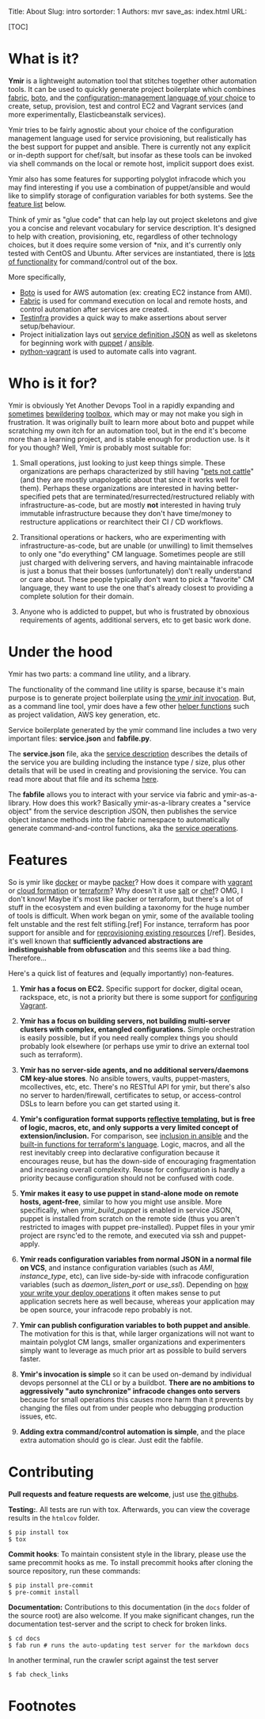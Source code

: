 Title: About
Slug: intro
sortorder: 1
Authors: mvr
save_as: index.html
URL:

[//]: # (ALL LINKS ON THIS PAGE MUST BE like pages/foo.html)

[TOC]

What is it?
======================================

**Ymir** is a lightweight automation tool that stitches together other automation tools.  It can be used to quickly generate project boilerplate which combines [fabric](http://docs.fabfile.org/en/latest/tutorial.html), [boto](http://boto.readthedocs.org/en/latest/), and the [configuration-management language of your choice](https://en.wikipedia.org/wiki/Comparison_of_open-source_configuration_management_software) to create, setup, provision, test and control EC2 and Vagrant services (and more experimentally, Elasticbeanstalk services).

Ymir tries to be fairly agnostic about your choice of the configuration management language used for service provisioning, but realistically has the best support for puppet and ansible.  There is currently not any explicit or in-depth support for chef/salt, but insofar as these tools can be invoked via shell commands on the local or remote host, implicit support does exist.

Ymir also has some features for supporting polyglot infracode which you may find interesting if you use a combination of puppet/ansible and would like to simplify storage of configuration variables for both systems.  See the [feature list](#features) below.

Think of ymir as "glue code" that can help lay out project skeletons and give you a concise and relevant vocabulary for service description.   It's designed to help with creation, provisioning, etc, regardless of other technology choices, but it does require some version of *nix, and it's currently only tested with CentOS and Ubuntu.  After services are instantiated, there is [lots of functionality](pages/service-operations.html) for command/control out of the box.

More specifically,

  * [Boto](http://boto.readthedocs.org/en/latest/) is used for AWS automation (ex: creating EC2 instance from AMI).
  * [Fabric](http://docs.fabfile.org/en/latest/tutorial.html) is used for command execution on local and remote hosts, and control automation after services are created.
  * [Testinfra](https://github.com/philpep/testinfra/) provides a quick way to make assertions about server setup/behaviour.
  * Project initialization lays out [service definition JSON](pages/service-description.html) as well as skeletons for beginning work with [puppet](https://docs.puppet.com/puppet/) / [ansible](http://docs.ansible.com/ansible/).
  * [python-vagrant](https://pypi.python.org/pypi/python-vagrant/0.5.14) is used to automate calls into vagrant.


Who is it for?
==============

Ymir is obviously Yet Another Devops Tool in a rapidly expanding and [sometimes](https://github.com/AcalephStorage/awesome-devops) [bewildering](https://xebialabs.com/the-ultimate-devops-tool-chest/open-source/) [toolbox](https://github.com/joubertredrat/awesome-devops), which may or may not make you sigh in frustration.  It was originally built to learn more about boto and puppet while scratching my own itch for an automation tool, but in the end it's become more than a learning project, and is stable enough for production use.  Is it for you though?  Well, Ymir is probably most suitable for:

1. Small operations, just looking to just keep things simple.  These organizations are perhaps characterized by still having "[pets not cattle](http://www.theregister.co.uk/2013/03/18/servers_pets_or_cattle_cern/)" (and they are mostly unapologetic about that since it works well for them).  Perhaps these organizations are interested in having better-specified pets that are terminated/resurrected/restructured reliably with infrastructure-as-code, but are mostly **not** interested in having truly immutable infrastructure because they don't have time/money to restructure applications or rearchitect their CI / CD workflows.

2. Transitional operations or hackers, who are experimenting with infrastructure-as-code, but are unable (or unwilling) to limit themselves to only one "do everything" CM language.  Sometimes people are still just charged with delivering servers, and having maintainable infracode is just a bonus that their bosses (unfortunately) don't really understand or care about.  These people typically don't want to pick a "favorite" CM language, they want to use the one that's already closest to providing a complete solution for their domain.

3. Anyone who is addicted to puppet, but who is frustrated by obnoxious requirements of agents, additional servers, etc to get basic work done.


Under the hood
================

Ymir has two parts: a command line utility, and a library.

The functionality of the command line utility is sparse, because it's main purpose is to generate project boilerplate using [the *ymir init* invocation](pages/misc.html#ymir_init).  But, as a command line tool, ymir does have a few other [helper functions](pages/misc.html) such as project validation, AWS key generation, etc.

Service boilerplate generated by the ymir command line includes a two very important files: **service.json** and **fabfile.py**.

The **service.json** file, aka the [service description](pages/service-description.html) describes the details of the service you are building including the instance type / size, plus other details that will be used in creating and provisioning the service.  You can read more about that file and its schema [here](pages/service-description.html).

The **fabfile** allows you to interact with your service via fabric and ymir-as-a-library.  How does this work?  Basically ymir-as-a-library creates a "service object" from the service description JSON, then publishes the service object instance methods into the fabric namespace to automatically generate command-and-control functions, aka the [service operations](pages/service-operations.html).

Features
=========

So is ymir like [docker](https://www.docker.com/) or maybe [packer](https://www.packer.io/)?  How does it compare with [vagrant](https://www.vagrantup.com/) or [cloud formation](https://aws.amazon.com/cloudformation/) or [terraform](http://www.terraform.io)?  Why doesn't it use [salt](https://saltstack.com/) or [chef](https://www.chef.io)?  OMG, I don't know!  Maybe it's most like packer or terraform, but there's a lot of stuff in the ecosystem and even building a taxonomy for the huge number of tools is difficult.  When work began on ymir, some of the available tooling felt unstable and the rest felt stifling.[ref] For instance, terraform has poor support for ansible and for [reprovisioning existing resources](http://stackoverflow.com/questions/37865979/terraform-how-to-run-the-provisioner-on-existing-resources) [/ref].  Besides, it's well known that **sufficiently advanced abstractions are indistinguishable from obfuscation** and this seems like a bad thing.  Therefore...

Here's a quick list of features and (equally importantly) non-features.

1. **Ymir has a focus on EC2.**  Specific support for docker, digital ocean, rackspace, etc, is not a priority but there is some support for [configuring Vagrant](pages/examples.html#vagrant).

2. **Ymir has a focus on building servers, not building multi-server clusters with complex, entangled configurations.**  Simple orchestration is easily possible, but if you need really complex things you should probably look elsewhere (or perhaps use ymir to drive an external tool such as terraform).

3.  **Ymir has no server-side agents, and no additional servers/daemons CM key-alue stores**.  No ansible towers, vaults, puppet-masters, mcollectives, etc, etc.  There's no RESTful API for ymir, but there's also no server to harden/firewall, certificates to setup, or access-control DSLs to learn before you can get started using it.

4.  **Ymir's configuration format supports [reflective templating](pages/service-description.html#templating), but is free of logic, macros, etc, and only supports a very limited concept of extension/inclusion.**  For comparison, see [inclusion in ansible](http://docs.ansible.com/ansible/playbooks_roles.html#task-include-files-and-encouraging-reuse) and the [built-in functions for terraform's language](https://www.terraform.io/docs/configuration/interpolation.html).  Logic, macros, and all the rest inevitably creep into declarative configuration because it encourages reuse, but has the down-side of encouraging fragmentation and increasing overall complexity. Reuse for configuration is hardly a priority because configuration should not be confused with code.

5. **Ymir makes it easy to use puppet in stand-alone mode on remote hosts, agent-free**, similar to how you might use ansible.  More specifically, when *ymir_build_puppet* is enabled in service JSON, puppet is installed from scratch on the remote side (thus you aren't restricted to images with puppet pre-installed).  Puppet files in your ymir project are rsync'ed to the remote, and executed via ssh and puppet-apply.

6. **Ymir reads configuration variables from normal JSON in a normal file on VCS**, and instance configuration variables (such as *AMI*, *instance_type*, etc), can live side-by-side with infracode configuration variables (such as *daemon_listen_port* or *use_ssl*).  Depending on [how your write your deploy operations](pages/examples.html#deploy_operation) it often makes sense to put application secrets here as well because, whereas your application may be open source, your infracode repo probably is not.

7. **Ymir can publish configuration variables to both puppet and ansible**.  The motivation for this is that, while larger organizations will not want to maintain polyglot CM langs, smaller organizations and experimenters simply want to leverage as much prior art as possible to build servers faster.

8. **Ymir's invocation is simple** so it can be used on-demand by individual devops personnel at the CLI or by a buildbot.  **There are no ambitions to aggressively "auto synchronize" infracode changes onto servers** because for small operations this causes more harm than it prevents by changing the files out from under people who debugging production issues, etc.

9. **Adding extra command/control automation is simple**, and the place extra automation should go is clear.  Just edit the fabfile.

Contributing
=============

**Pull requests and feature requests are welcome**, just use [the githubs](https://github.com/mattvonrocketstein/ymir/issues).

**Testing:**.   All tests are run with tox.  Afterwards, you can view the coverage results in the `htmlcov` folder.

    $ pip install tox
    $ tox


**Commit hooks**: To maintain consistent style in the library, please use the same precommit hooks as me.  To install precommit hooks after cloning the source repository, run these commands:

    $ pip install pre-commit
    $ pre-commit install

**Documentation:**  Contributions to this documentation (in the `docs` folder of the source root) are also welcome.  If you make significant changes, run the documentation test-server and the script to check for broken links.

    $ cd docs
    $ fab run # runs the auto-updating test server for the markdown docs

In another terminal, run the crawler script against the test server

    $ fab check_links

Footnotes
=============
